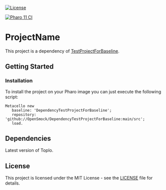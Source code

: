 [![License](https://img.shields.io/github/license/OpenSmock/DependencyTestProjectForBaseline.svg)](./LICENSE)

[![Pharo 11 CI](https://github.com/OpenSmock/DependencyTestProjectForBaseline/actions/workflows/Pharo11CI.yml/badge.svg)](https://github.com/OpenSmock/DependencyTestProjectForBaseline/actions/workflows/Pharo11CI.yml)

# ProjectName
This project is a dependency of [TestProjectForBaseline](https://github.com/OpenSmock/TestProjectForBaseline).

## Getting Started

### Installation

To install the project on your Pharo image you can just execute the following script:

```smalltalk
Metacello new
   baseline: 'DependencyTestProjectForBaseline';
   repository: 'github://OpenSmock/DependencyTestProjectForBaseline:main/src';
   load.
```

## Dependencies

Latest version of Toplo.

## License

This project is licensed under the MIT License - see the [LICENSE](LICENSE) file for details.
